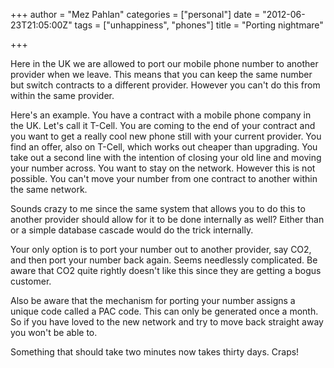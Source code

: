 +++
author = "Mez Pahlan"
categories = ["personal"]
date = "2012-06-23T21:05:00Z"
tags = ["unhappiness", "phones"]
title = "Porting nightmare"

+++

Here in the UK we are allowed to port our mobile phone number to another provider when we leave. This means that you can
keep the same number but switch contracts to a different provider. However you can't do this from within the same
provider.

<!--more-->

Here's an example. You have a contract with a mobile phone company in the UK. Let's call it T-Cell. You are coming to
the end of your contract and you want to get a really cool new phone still with your current provider. You find an
offer, also on T-Cell, which works out cheaper than upgrading. You take out a second line with the intention of closing
your old line and moving your number across. You want to stay on the network. However this is not possible. You can't
move your number from one contract to another within the same network.

Sounds crazy to me since the same system that allows you to do this to another provider should allow for it to be done
internally as well? Either than or a simple database cascade would do the trick internally.

Your only option is to port your number out to another provider, say CO2, and then port your number back again. Seems
needlessly complicated. Be aware that CO2 quite rightly doesn't like this since they are getting a bogus customer.

Also be aware that the mechanism for porting your number assigns a unique code called a PAC code. This can only be
generated once a month. So if you have loved to the new network and try to move back straight away you won't be able to.

Something that should take two minutes now takes thirty days. Craps!
